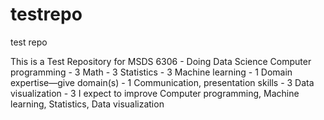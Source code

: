 # testrepo
test repo 

This is a Test Repository for MSDS 6306 - Doing Data Science
Computer programming - 3 Math - 3 Statistics - 3 Machine learning - 1 Domain expertise—give domain(s) - 1 Communication, presentation skills - 3 Data visualization - 3 I expect to improve Computer programming, Machine learning, Statistics, Data visualization
